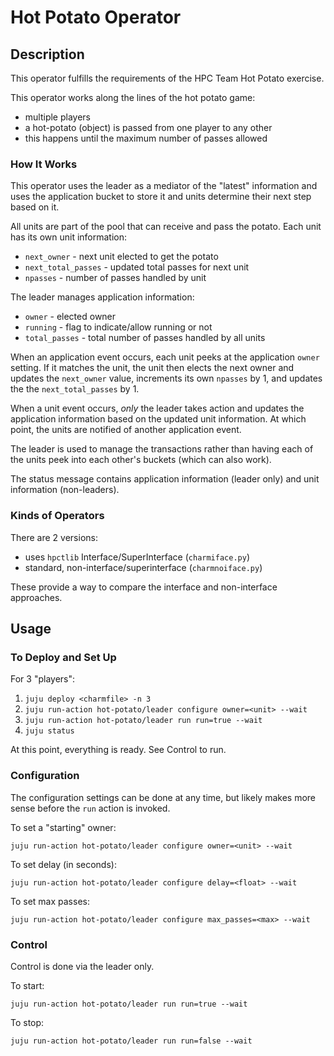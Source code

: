 # Hot Potato Operator

## Description

This operator fulfills the requirements of the HPC Team Hot Potato
exercise.

This operator works along the lines of the hot potato game:

* multiple players
* a hot-potato (object) is passed from one player to any other
* this happens until the maximum number of passes allowed

### How It Works

This operator uses the leader as a mediator of the "latest" information and uses the application bucket to store it and units determine their next step based on it.

All units are part of the pool that can receive and pass the potato.
Each unit has its own unit information:

* `next_owner` - next unit elected to get the potato
* `next_total_passes` - updated total passes for next unit
* `npasses` - number of passes handled by unit

The leader manages application information:

* `owner` - elected owner
* `running` - flag to indicate/allow running or not
* `total_passes` - total number of passes handled by all units

When an application event occurs, each unit peeks at the application
`owner` setting. If it matches the unit, the unit then elects the next
owner and updates the `next_owner` value, increments its own `npasses`
by 1, and updates the the `next_total_passes` by 1.

When a unit event occurs, *only* the leader takes action and updates
the application information based on the updated unit information. At
which point, the units are notified of another application event.

The leader is used to manage the transactions rather than having each
of the units peek into each other's buckets (which can also work).

The status message contains application information (leader only) and
unit information (non-leaders).

### Kinds of Operators

There are 2 versions:

* uses `hpctlib` Interface/SuperInterface (`charmiface.py`)
* standard, non-interface/superinterface (`charmnoiface.py`)

These provide a way to compare the interface and non-interface
approaches.

## Usage

### To Deploy and Set Up

For 3 "players":

1. `juju deploy <charmfile> -n 3`
2. `juju run-action hot-potato/leader configure owner=<unit> --wait`
3. `juju run-action hot-potato/leader run run=true --wait`
4. `juju status`

At this point, everything is ready. See Control to run.

### Configuration

The configuration settings can be done at any time, but likely makes
more sense before the `run` action is invoked.

To set a "starting" owner:

```
juju run-action hot-potato/leader configure owner=<unit> --wait
```

To set delay (in seconds):

```
juju run-action hot-potato/leader configure delay=<float> --wait
```

To set max passes:

```
juju run-action hot-potato/leader configure max_passes=<max> --wait
```

### Control

Control is done via the leader only.

To start:

```juju run-action hot-potato/leader run run=true --wait```

To stop:

```juju run-action hot-potato/leader run run=false --wait```
